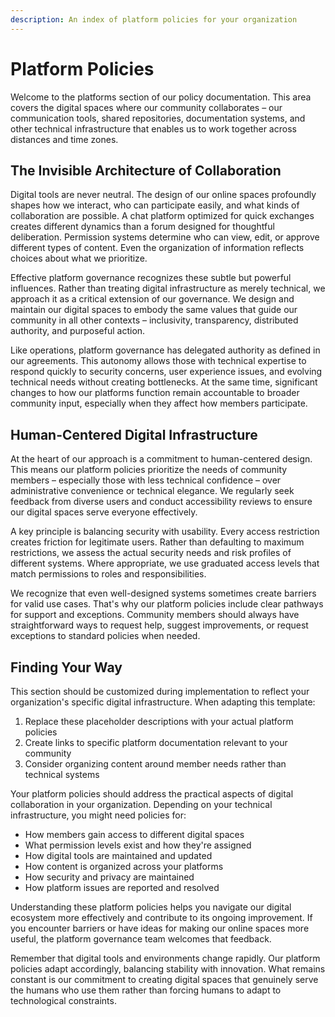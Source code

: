 ```yaml
---
description: An index of platform policies for your organization
---
```


# Platform Policies

Welcome to the platforms section of our policy documentation. This area covers the digital spaces where our community collaborates – our communication tools, shared repositories, documentation systems, and other technical infrastructure that enables us to work together across distances and time zones.

## The Invisible Architecture of Collaboration

Digital tools are never neutral. The design of our online spaces profoundly shapes how we interact, who can participate easily, and what kinds of collaboration are possible. A chat platform optimized for quick exchanges creates different dynamics than a forum designed for thoughtful deliberation. Permission systems determine who can view, edit, or approve different types of content. Even the organization of information reflects choices about what we prioritize.

Effective platform governance recognizes these subtle but powerful influences. Rather than treating digital infrastructure as merely technical, we approach it as a critical extension of our governance. We design and maintain our digital spaces to embody the same values that guide our community in all other contexts – inclusivity, transparency, distributed authority, and purposeful action.

Like operations, platform governance has delegated authority as defined in our agreements. This autonomy allows those with technical expertise to respond quickly to security concerns, user experience issues, and evolving technical needs without creating bottlenecks. At the same time, significant changes to how our platforms function remain accountable to broader community input, especially when they affect how members participate.

## Human-Centered Digital Infrastructure

At the heart of our approach is a commitment to human-centered design. This means our platform policies prioritize the needs of community members – especially those with less technical confidence – over administrative convenience or technical elegance. We regularly seek feedback from diverse users and conduct accessibility reviews to ensure our digital spaces serve everyone effectively.

A key principle is balancing security with usability. Every access restriction creates friction for legitimate users. Rather than defaulting to maximum restrictions, we assess the actual security needs and risk profiles of different systems. Where appropriate, we use graduated access levels that match permissions to roles and responsibilities.

We recognize that even well-designed systems sometimes create barriers for valid use cases. That's why our platform policies include clear pathways for support and exceptions. Community members should always have straightforward ways to request help, suggest improvements, or request exceptions to standard policies when needed.

## Finding Your Way

This section should be customized during implementation to reflect your organization's specific digital infrastructure. When adapting this template:

1. Replace these placeholder descriptions with your actual platform policies
2. Create links to specific platform documentation relevant to your community
3. Consider organizing content around member needs rather than technical systems

Your platform policies should address the practical aspects of digital collaboration in your organization. Depending on your technical infrastructure, you might need policies for:

- How members gain access to different digital spaces
- What permission levels exist and how they're assigned
- How digital tools are maintained and updated
- How content is organized across your platforms
- How security and privacy are maintained
- How platform issues are reported and resolved

Understanding these platform policies helps you navigate our digital ecosystem more effectively and contribute to its ongoing improvement. If you encounter barriers or have ideas for making our online spaces more useful, the platform governance team welcomes that feedback.

Remember that digital tools and environments change rapidly. Our platform policies adapt accordingly, balancing stability with innovation. What remains constant is our commitment to creating digital spaces that genuinely serve the humans who use them rather than forcing humans to adapt to technological constraints.